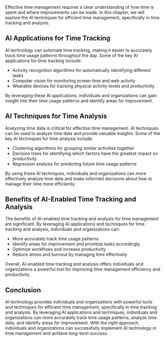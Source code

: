 
Effective time management requires a clear understanding of how time is spent and where improvements can be made. In this chapter, we will explore the AI techniques for efficient time management, specifically in time tracking and analysis.

AI Applications for Time Tracking
---------------------------------

AI technology can automate time tracking, making it easier to accurately track time usage patterns throughout the day. Some of the key AI applications for time tracking include:

* Activity recognition algorithms for automatically identifying different tasks
* Computer vision for monitoring screen time and web activity
* Wearable devices for tracking physical activity levels and productivity

By leveraging these AI applications, individuals and organizations can gain insight into their time usage patterns and identify areas for improvement.

AI Techniques for Time Analysis
-------------------------------

Analyzing time data is critical for effective time management. AI techniques can be used to analyze time data and provide valuable insights. Some of the key AI techniques for time analysis include:

* Clustering algorithms for grouping similar activities together
* Decision trees for identifying which factors have the greatest impact on productivity
* Regression analysis for predicting future time usage patterns

By using these AI techniques, individuals and organizations can more effectively analyze time data and make informed decisions about how to manage their time more efficiently.

Benefits of AI-Enabled Time Tracking and Analysis
-------------------------------------------------

The benefits of AI-enabled time tracking and analysis for time management are significant. By leveraging AI applications and techniques for time tracking and analysis, individuals and organizations can:

* More accurately track time usage patterns
* Identify areas for improvement and prioritize tasks accordingly
* Optimize workflows and increase productivity
* Reduce stress and burnout by managing time effectively

Overall, AI-enabled time tracking and analysis offers individuals and organizations a powerful tool for improving time management efficiency and productivity.

Conclusion
----------

AI technology provides individuals and organizations with powerful tools and techniques for efficient time management, specifically in time tracking and analysis. By leveraging AI applications and techniques, individuals and organizations can more accurately track time usage patterns, analyze time data, and identify areas for improvement. With the right approach, individuals and organizations can successfully implement AI technology in time management and achieve long-term success.
